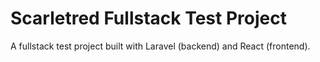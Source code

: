 # Scarletred Fullstack Test Project

A fullstack test project built with Laravel (backend) and React (frontend).
